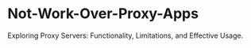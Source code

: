 # Not-Work-Over-Proxy-Apps
Exploring Proxy Servers: Functionality, Limitations, and Effective Usage.
